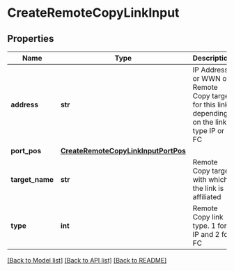 # CreateRemoteCopyLinkInput

## Properties
Name | Type | Description | Notes
------------ | ------------- | ------------- | -------------
**address** | **str** | IP Address or WWN of Remote Copy target for this link, depending on the link type IP or FC | 
**port_pos** | [**CreateRemoteCopyLinkInputPortPos**](CreateRemoteCopyLinkInputPortPos.md) |  | 
**target_name** | **str** | Remote Copy target with which the link is affiliated | 
**type** | **int** | Remote Copy link type. 1 for IP and 2 for FC | 

[[Back to Model list]](../README.md#documentation-for-models) [[Back to API list]](../README.md#documentation-for-api-endpoints) [[Back to README]](../README.md)



